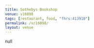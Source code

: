 ```yaml
---
title: Sothebys Bookshop
venue: v16098
tags: [restaurant, food, "fhrs:413910"]
permalink: /v/16098/
layout: venue
---
```

null